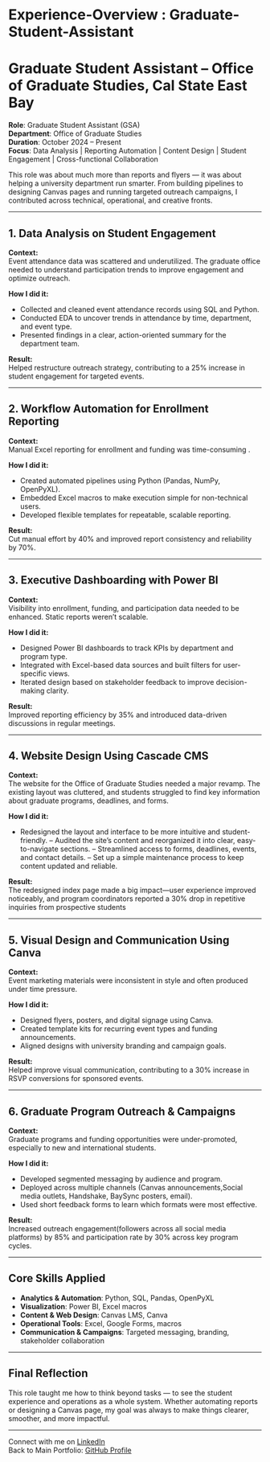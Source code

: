 # Experience-Overview : Graduate-Student-Assistant

# Graduate Student Assistant – Office of Graduate Studies, Cal State East Bay

**Role**: Graduate Student Assistant (GSA)  
**Department**: Office of Graduate Studies  
**Duration**: October 2024 – Present  
**Focus**: Data Analysis | Reporting Automation | Content Design | Student Engagement | Cross-functional Collaboration

This role was about much more than reports and flyers — it was about helping a university department run smarter. From building pipelines to designing Canvas pages and running targeted outreach campaigns, I contributed across technical, operational, and creative fronts.

---

## 1. Data Analysis on Student Engagement

**Context:**  
Event attendance data was scattered and underutilized. The graduate office needed to understand participation trends to improve engagement and optimize outreach.

**How I did it:**
- Collected and cleaned event attendance records using SQL and Python.
- Conducted EDA to uncover trends in attendance by time, department, and event type.
- Presented findings in a clear, action-oriented summary for the department team.

**Result:**  
Helped restructure outreach strategy, contributing to a 25% increase in student engagement for targeted events.

---

## 2. Workflow Automation for Enrollment Reporting

**Context:**  
Manual Excel reporting for enrollment and funding was time-consuming .

**How I did it:**
- Created automated pipelines using Python (Pandas, NumPy, OpenPyXL).
- Embedded Excel macros to make execution simple for non-technical users.
- Developed flexible templates for repeatable, scalable reporting.

**Result:**  
Cut manual effort by 40% and improved report consistency and reliability by 70%.

---

## 3. Executive Dashboarding with Power BI

**Context:**  
Visibility into enrollment, funding, and participation data needed to be enhanced. Static reports weren’t scalable.

**How I did it:**
- Designed Power BI dashboards to track KPIs by department and program type.
- Integrated with Excel-based data sources and built filters for user-specific views.
- Iterated design based on stakeholder feedback to improve decision-making clarity.

**Result:**  
Improved reporting efficiency by 35% and introduced data-driven discussions in regular meetings.

---

## 4. Website Design Using Cascade CMS

**Context:**  
The website for the Office of Graduate Studies needed a major revamp. The existing layout was cluttered, and students struggled to find key information about graduate programs, deadlines, and forms.

**How I did it:**
- Redesigned the layout and interface to be more intuitive and student-friendly.
– Audited the site’s content and reorganized it into clear, easy-to-navigate sections.
– Streamlined access to forms, deadlines, events, and contact details.
– Set up a simple maintenance process to keep content updated and reliable.

**Result:**  
The redesigned index page made a big impact—user experience improved noticeably, and program coordinators reported a 30% drop in repetitive inquiries from prospective students

---

## 5. Visual Design and Communication Using Canva

**Context:**  
Event marketing materials were inconsistent in style and often produced under time pressure.

**How I did it:**
- Designed flyers, posters, and digital signage using Canva.
- Created template kits for recurring event types and funding announcements.
- Aligned designs with university branding and campaign goals.

**Result:**  
Helped improve visual communication, contributing to a 30% increase in RSVP conversions for sponsored events.

---

## 6. Graduate Program Outreach & Campaigns

**Context:**  
Graduate programs and funding opportunities were under-promoted, especially to new and international students.

**How I did it:**
- Developed segmented messaging by audience and program.
- Deployed across multiple channels (Canvas announcements,Social media outlets, Handshake, BaySync posters, email).
- Used short feedback forms to learn which formats were most effective.

**Result:**  
Increased outreach engagement(followers across all social media platforms) by 85% and participation rate by 30% across key program cycles.

---

## Core Skills Applied

- **Analytics & Automation**: Python, SQL, Pandas, OpenPyXL  
- **Visualization**: Power BI, Excel macros  
- **Content & Web Design**: Canvas LMS, Canva  
- **Operational Tools**: Excel, Google Forms, macros  
- **Communication & Campaigns**: Targeted messaging, branding, stakeholder collaboration

---

## Final Reflection

This role taught me how to think beyond tasks — to see the student experience and operations as a whole system. Whether automating reports or designing a Canvas page, my goal was always to make things clearer, smoother, and more impactful.

---

Connect with me on [LinkedIn](https://www.linkedin.com/in/samadrita-roy-chowdhury)  
Back to Main Portfolio: [GitHub Profile](https://github.com/SamadritaR)
